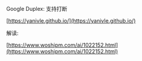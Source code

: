 Google Duplex: 支持打断

[https://yanivle.github.io/](https://yanivle.github.io/)

解读:

[https://www.woshipm.com/ai/1022152.html](https://www.woshipm.com/ai/1022152.html)
